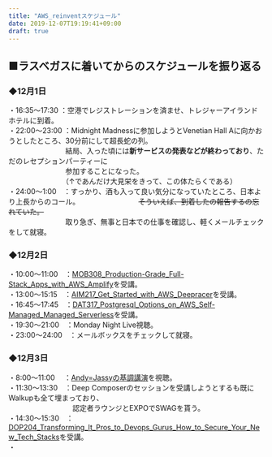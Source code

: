 ```yaml
---
title: "AWS_reinventスケジュール"
date: 2019-12-07T19:19:41+09:00
draft: true
---
```


## ■ラスベガスに着いてからのスケジュールを振り返る
### ◆12月1日
・16:35～17:30 ：空港でレジストレーションを済ませ、トレジャーアイランドホテルに到着。  
・22:00～23:00 ：Midnight Madnessに参加しようとVenetian Hall Aに向かおうとしたところ、30分前にして超長蛇の列。  
　　　　　　　　結局、入った頃には**新サービスの発表などが終わっており**、ただのレセプションパーティーに  
　　　　　　　　参加することになった。  
　　　　　　　　（↑であんだけ大見栄をきって、この体たらくである）  
・24:00～1:00　：すっかり、酒も入って良い気分になっていたところ、日本より上長からのコール。
　　　　　　　　~~そういえば、到着したの報告するの忘れていた。~~  
　　　　　　　　取り急ぎ、無事と日本での仕事を確認し、軽くメールチェックをして就寝。

### ◆12月2日
・10:00～11:00　：[MOB308_Production-Grade_Full-Stack_Apps_with_AWS_Amplify](https://days.19900119.xyz/post/mob308_production-grade_full-stack_apps_with_aws_amplify/)を受講。  
・13:00～15:15　：[AIM217_Get_Started_with_AWS_Deepracer](https://days.19900119.xyz/post/aim217get_started_with_aws_deepracer/)を受講。  
・16:45～17:45　：[DAT317_Postgresql_Options_on_AWS_Self-Managed_Managed_Serverless](https://days.19900119.xyz/post/dat317_postgresql_options_on_aws_self-managed_managed_serverless/)を受講。  
・19:30～21:00　：Monday Night Live視聴。  
・23:00～24:00　：メールボックスをチェックして就寝。

### ◆12月3日
・8:00～11:00　 ：[Andy=Jassyの基調講演](https://days.19900119.xyz/post/%E5%9F%BA%E8%AA%BF%E8%AC%9B%E6%BC%94_andy_jassy/)を視聴。  
・11:30～13:30　：Deep Composerのセッションを受講しようとするも既にWalkupも全て埋まっており、  
　　　　　　　　　認定者ラウンジとEXPOでSWAGを貰う。  
・14:30～15:30　：[DOP204_Transforming_It_Pros_to_Devops_Gurus_How_to_Secure_Your_New_Tech_Stacks](https://days.19900119.xyz/post/dop204_transforming_it_pros_to_devops_gurus_how_to_secure_your_new_tech_stacks/)を受講。  
・